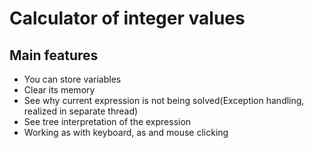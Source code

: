 # Calculator of integer values

## Main features

* You can store variables
* Clear its memory
* See why current expression is not being solved(Exception handling, realized in separate thread)
* See tree interpretation of the expression
* Working as with keyboard, as and mouse clicking
